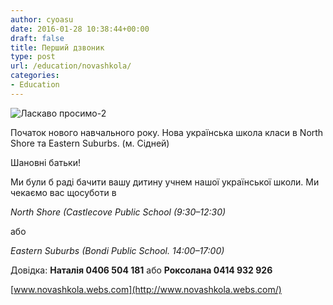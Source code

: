 ```yaml
---
author: cyoasu
date: 2016-01-28 10:38:44+00:00
draft: false
title: Перший дзвоник
type: post
url: /education/novashkola/
categories:
- Education
---
```


![Ласкаво просимо-2](http://www.ozeukes.com/wp-content/uploads/2016/01/laska.jpg)


Початок нового навчального року. Нова українська школа класи в North Shore та Eastern Suburbs. (м. Сідней)

Шановні батьки!

Ми були б раді бачити вашу дитину учнем нашої української школи. Ми чекаємо вас щосуботи в

_North Shore (Castlecove Public School (9:30–12:30)_

або

_Eastern Suburbs (Bondi Public School. 14:00–17:00)_

Довідка: **Наталія 0406 504 181** або **Роксолана 0414 932 926**

[www.novashkola.webs.com](http://www.novashkola.webs.com/)

